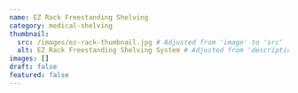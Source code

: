 ```yaml
---
name: EZ Rack Freestanding Shelving
category: medical-shelving
thumbnail:
  src: /images/ez-rack-thumbnail.jpg # Adjusted from 'image' to 'src'
  alt: EZ Rack Freestanding Shelving System # Adjusted from 'description' to 'alt'
images: []
draft: false
featured: false
---
```

